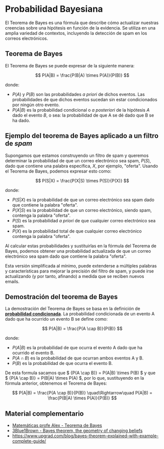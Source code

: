 # Probabilidad Bayesiana

El Teorema de Bayes es una fórmula que describe cómo actualizar nuestras creencias sobre una hipótesis en función de la evidencia. Se utiliza en una amplia variedad de contextos, incluyendo la detección de spam en los correos electrónicos.

## Teorema de Bayes

El Teorema de Bayes se puede expresar de la siguiente manera:

$$ P(A|B) = \frac{P(B|A) \times P(A)}{P(B)} $$

donde:

- $P(A)$ y $P(B)$ son las probabilidades *a priori* de dichos eventos. Las probabilidades de que dichos eventos sucedan sin estar condicionados por ningún otro evento.
- $P(A|B)$ es la probabilidad condicional o *a posteriori* de la hipótesis $A$ dado el evento $B$, o sea: la probabilidad de que A se dé dado que B se ha dado.

## Ejemplo del teorema de Bayes aplicado a un filtro de *spam*

Supongamos que estamos construyendo un filtro de spam y queremos determinar la probabilidad de que un correo electrónico sea spam, $P(S)$, dado que contiene una palabra específica, $X$, por ejemplo, "oferta". Usando el Teorema de Bayes, podemos expresar esto como:

$$ P(S|X) = \frac{P(X|S) \times P(S)}{P(X)} $$

donde:

- $P(S|X)$ es la probabilidad de que un correo electrónico sea spam dado que contiene la palabra "oferta".
- $P(X|S)$ es la probabilidad de que un correo electrónico, siendo spam, contenga la palabra "oferta".
- $P(S)$ es la probabilidad *a priori* de que cualquier correo electrónico sea spam.
- $P(X)$ es la probabilidad total de que cualquier correo electrónico contenga la palabra "oferta".

Al calcular estas probabilidades y sustituirlas en la fórmula del Teorema de Bayes, podemos obtener una probabilidad actualizada de que un correo electrónico sea spam dado que contiene la palabra "oferta".

Esta versión simplificada al mínimo, puede extenderse a múltiples palabras y características para mejorar la precisión del filtro de spam, y puede irse actualizando (y por tanto, afinando) a medida que se reciben nuevos emails.

## Demostración del teorema de Bayes

La demostración del Teorema de Bayes se basa en la definición de [**probabilidad condicionada**](https://es.wikipedia.org/wiki/Probabilidad_condicionada). La probabilidad condicionada de un evento A dado que ha ocurrido un evento B se define como:

$$ P(A|B) = \frac{P(A \cap B)}{P(B)} $$

donde:

- $P(A|B)$ es la probabilidad de que ocurra el evento A dado que ha ocurrido el evento B.
- $P(A \cap B)$ es la probabilidad de que ocurran ambos eventos A y B.
- $P(B)$ es la probabilidad de que ocurra el evento B.

De esta formula sacamos que $ {P(A \cap B)} = P(A|B) \times P(B) $ y que $ {P(A \cap B)} = P(B|A) \times P(A) $, por lo que, sustituyendo en la fórmula anterior, obtenemos el Teorema de Bayes:

$$ P(A|B) = \frac{P(A \cap B)}{P(B)} \quad\Rightarrow\quad P(A|B) = \frac{P(B|A) \times P(A)}{P(B)} $$

## Material complementario

- [Matemáticas profe Alex - Teorema de Bayes](https://www.youtube.com/watch?v=bDfCURXoKkU&list=PLeySRPnY35dH7Pnamtm2xxaCuT6jxt1vn&index=28)
- [3Blue1Brown - Bayes theorem, the geometry of changing beliefs](https://www.youtube.com/watch?v=HZGCoVF3YvM)  
- https://www.upgrad.com/blog/bayes-theorem-explained-with-example-complete-guide/
